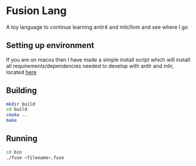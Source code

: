# Fusion Lang
A toy language to continue learning antlr4 and mlir/llvm and see where I go

## Setting up environment
If you are on macos then I have made a simple install script which will install all requirements/dependencies needed to develop with antlr and mlir, located [here](https://github.com/jackparsonss/fusion/blob/main/scipts/setup_macos.bash)

## Building
```bash
mkdir build
cd build
cmake ..
make
```

## Running
```bash
cd bin
./fuse <filename>.fuse
```
